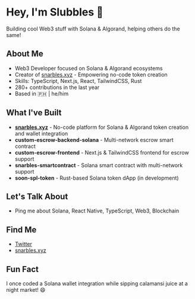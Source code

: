# Hey, I'm Slubbles 👾

Building cool Web3 stuff with Solana & Algorand, helping others do the same!

## About Me
- Web3 Developer focused on Solana & Algorand ecosystems
- Creator of [snarbles.xyz](https://snarbles.xyz) - Empowering no-code token creation
- Skills: TypeScript, Next.js, React, TailwindCSS, Rust
- 280+ contributions in the last year
- Based in 🇵🇭 | he/him

## What I've Built
- **[snarbles.xyz](https://snarbles.xyz)** - No-code platform for Solana & Algorand token creation and wallet integration
- **custom-escrow-backend-solana** - Multi-network escrow smart contract
- **custom-escrow-frontend** - Next.js & TailwindCSS frontend for escrow support
- **snarbles-smartcontract** - Solana smart contract with multi-network support
- **soon-spl-token** - Rust-based Solana token dApp (in development)

## Let's Talk About
- Ping me about Solana, React Native, TypeScript, Web3, Blockchain

## Find Me
- [Twitter](https://twitter.com/slubbles)
- [snarbles.xyz](https://snarbles.xyz)

## Fun Fact
I once coded a Solana wallet integration while sipping calamansi juice at a night market! 😄
